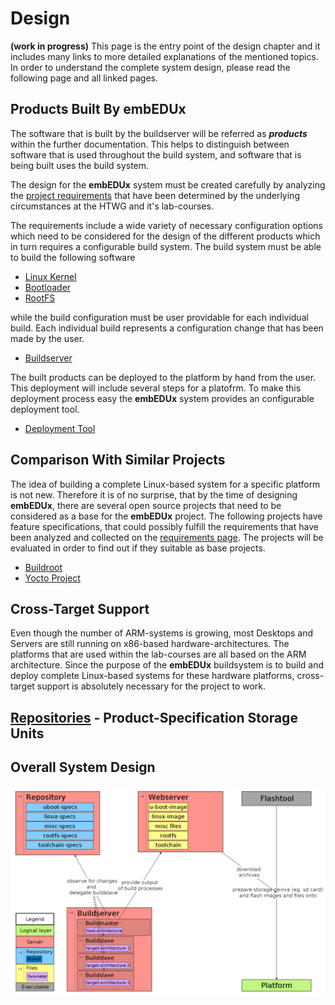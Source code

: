 # Design
**(work in progress)**
This page is the entry point of the design chapter and it includes many links to
more detailed explanations of the mentioned topics. In order to understand the
complete system design, please read the following page and all linked pages.


## Products Built By **embEDUx** 
The software that is built by the buildserver will be
referred as ***products*** within the further documentation. This helps to
distinguish between software that is used throughout the build system, and
software that is being built uses the build system.

The design for the **embEDUx** system must be created carefully by analyzing the
[project requirements](requirements.md) that have been determined by the
underlying circumstances at the HTWG and it's lab-courses. 

The requirements include a wide variety of necessary configuration options which
need to be considered for the design of the different products
which in turn requires a configurable build system. The build system must be
able to build the following software

* [Linux Kernel](design/linux.md)
* [Bootloader](design/bootloader.md)
* [RootFS](design/rootfs.md)

while the build configuration must be user providable for each individual build.
Each individual build represents a configuration change that has been made by
the user.

* [Buildserver](design/buildserver.md)

The built products can be deployed to the platform by hand from the user. This
deployment will include several steps for a platofrm. To make this deployment
process easy the **embEDUx** system provides an configurable deployment tool.

* [Deployment Tool](design/flashtool.md)


## Comparison With Similar Projects
The idea of building a complete Linux-based system for a specific platform is
not new. Therefore it is of no surprise, that by the time of designing
**embEDUx**, there are several open source projects that need to be considered
as a base for the **embEDUx** project. The following projects have feature
specifications, that could possibly fulfill the requirements that have been
analyzed and collected on the [requirements page](requirements.md).  The
projects will be evaluated in order to find out if they suitable as base
projects.

* [Buildroot](evaluation/comparison/buildroot.md)
* [Yocto Project](evaluation/comparison/yocto-project.md)

## Cross-Target Support
Even though the number of ARM-systems is growing, most Desktops and Servers are
still running on x86-based hardware-architectures. The platforms that are used
within the lab-courses are all based on the ARM architecture. Since the purpose
of the **embEDUx** buildsystem is to build and deploy complete Linux-based
systems for these hardware platforms, cross-target support is absolutely
necessary for the project to work.

## [Repositories](design/repositories.md) - Product-Specification Storage Units

## Overall System Design
[![](background/design/img/design.png)](background/design/img/design.png)
